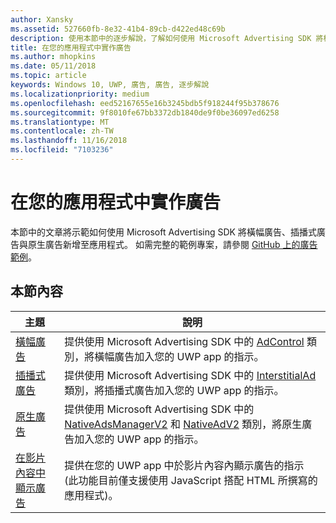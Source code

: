 ```yaml
---
author: Xansky
ms.assetid: 527660fb-8e32-41b4-89cb-d422ed48c69b
description: 使用本節中的逐步解說，了解如何使用 Microsoft Advertising SDK 將橫幅廣告、插播式廣告與原生廣告新增至應用程式。
title: 在您的應用程式中實作廣告
ms.author: mhopkins
ms.date: 05/11/2018
ms.topic: article
keywords: Windows 10, UWP, 廣告, 廣告, 逐步解說
ms.localizationpriority: medium
ms.openlocfilehash: eed52167655e16b3245bdb5f918244f95b378676
ms.sourcegitcommit: 9f8010fe67bb3372db1840de9f0be36097ed6258
ms.translationtype: MT
ms.contentlocale: zh-TW
ms.lasthandoff: 11/16/2018
ms.locfileid: "7103236"
---
```

# <a name="implement-ads-in-your-app"></a>在您的應用程式中實作廣告

本節中的文章將示範如何使用 Microsoft Advertising SDK 將橫幅廣告、插播式廣告與原生廣告新增至應用程式。 如需完整的範例專案，請參閱 [GitHub 上的廣告範例](http://aka.ms/githubads)。

## <a name="in-this-section"></a>本節內容

|  主題    | 說明 |               
|----------|-------|
| [橫幅廣告](banner-ads.md)     | 提供使用 Microsoft Advertising SDK 中的 [AdControl](https://docs.microsoft.com/uwp/api/microsoft.advertising.winrt.ui.adcontrol) 類別，將橫幅廣告加入您的 UWP app 的指示。        |
| [插播式廣告](interstitial-ads.md)    | 提供使用 Microsoft Advertising SDK 中的 [InterstitialAd](https://docs.microsoft.com/uwp/api/microsoft.advertising.winrt.ui.interstitialad) 類別，將插播式廣告加入您的 UWP app 的指示。       |
| [原生廣告](native-ads.md)       | 提供使用 Microsoft Advertising SDK 中的 [NativeAdsManagerV2](https://docs.microsoft.com/uwp/api/microsoft.advertising.winrt.ui.nativeadsmanagerv2) 和 [NativeAdV2](https://docs.microsoft.com/uwp/api/microsoft.advertising.winrt.ui.nativeadv2) 類別，將原生廣告加入您的 UWP app 的指示。  |
| [在影片內容中顯示廣告](add-advertisements-to-video-content.md)     |  提供在您的 UWP app 中於影片內容內顯示廣告的指示 (此功能目前僅支援使用 JavaScript 搭配 HTML 所撰寫的應用程式)。 |



 

 

